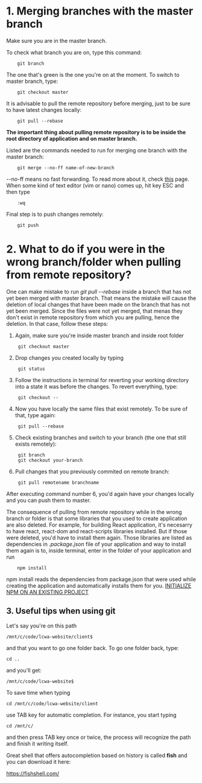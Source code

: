 # 1. Merging branches with the master branch

Make sure you are in the master branch.

To check what branch you are on, type this command:

        git branch
        
The one that's green is the one you're on at the moment.
To switch to master branch, type:

        git checkout master

It is advisable to pull the remote repository before merging, just to be sure to have latest changes locally:

        git pull --rebase

**The important thing about pulling remote repository is to be inside the root directory of application and on master branch.**

Listed are the commands needed to run for merging one branch with the master branch:

        git merge --no-ff name-of-new-branch

--no-ff means no fast forwarding. To read more about it, check [this](https://git-scm.com/docs/git-merge) page.
When some kind of text editor (vim or nano) comes up, hit key ESC and then type

        :wq
        
Final step is to push changes remotely:

        git push
        
# 2. What to do if you were in the wrong branch/folder when pulling from remote repository?

One can make mistake to run _git pull --rebase_ inside a branch that has not yet been merged with master branch. That means the mistake will cause the deletion of local changes that have been made on the branch that has not yet been merged. Since the files were not yet merged, that menas they don't exist in remote repository from which you are pulling, hence the deletion. In that case, follow these steps:

1. Again, make sure you're inside master branch and inside root folder

        git checkout master
        
2. Drop changes you created locally by typing

        git status
        
3. Follow the instructions in terminal for reverting your working directory into a state it was before the changes. To revert everything, type:
    
        git checkout --

4. Now you have locally the same files that exist remotely. To be sure of that, type again:

        git pull --rebase
        
5. Check existing branches and switch to your branch (the one that still exists remotely):

        git branch
        git checkout your-branch

6. Pull changes that you previously commited on remote branch:

        git pull remotename branchname
        
After executing command number 6, you'd again have your changes locally and you can push them to master.

The consequence of pulling from remote repository while in the wrong branch or folder is that some libraries that you used to create application are also deleted. For example, for building React application, it's necesarry to have react, react-dom and react-scripts libraries installed. But if those were deleted, you'd have to install them again. Those libraries are listed as dependencies in _.package.json_ file of your application and way to install them again is to, inside terminal, enter in the folder of your application and run

        npm install
        
npm install reads the dependencies from package.json that were used while creating the application and automatically installs them for you. 
[INITIALIZE NPM ON AN EXISTING PROJECT](http://weaintplastic.github.io/web-development-field-guide/Development/Frontend_Development/Setting_up_your_project/Setup_Dependency_Managers/Node_Package_Manager/Initialize_NPM_on_an_existing_project.html)

## 3. Useful tips when using git

Let's say you're on this path

    /mnt/c/code/lcwa-website/client$
    
and that you want to go one folder back. To go one folder back, type:

    cd ..
    
and you'll get:

    /mnt/c/code/lcwa-website$
    
To save time when typing

    cd /mnt/c/code/lcwa-website/client
    
use TAB key for automatic completion. For instance, you start typing

    cd /mnt/c/

and then press TAB key once or twice, the process will recognize the path and finish it writing itself.

Great shell that offers autocompletion based on history is called **fish** and you can download it here:

https://fishshell.com/